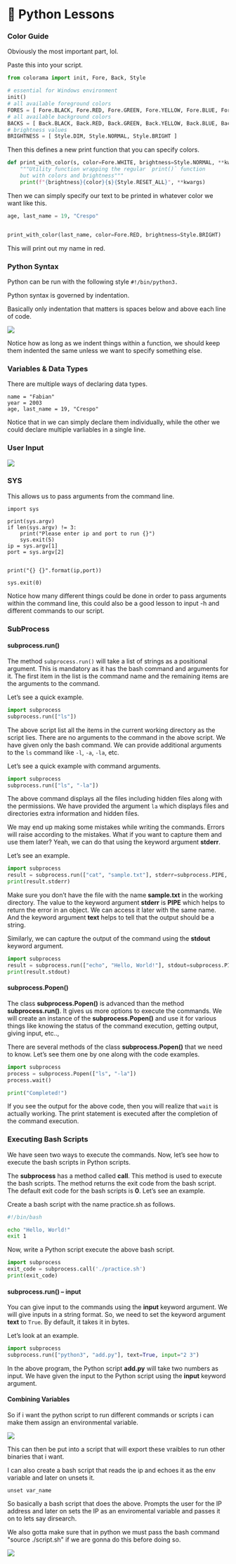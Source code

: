 # 🐍 Python Lessons

### Color Guide

Obviously the most important part, lol.&#x20;

Paste this into your script.

```python
from colorama import init, Fore, Back, Style

# essential for Windows environment
init()
# all available foreground colors
FORES = [ Fore.BLACK, Fore.RED, Fore.GREEN, Fore.YELLOW, Fore.BLUE, Fore.MAGENTA, Fore.CYAN, Fore.WHITE ]
# all available background colors
BACKS = [ Back.BLACK, Back.RED, Back.GREEN, Back.YELLOW, Back.BLUE, Back.MAGENTA, Back.CYAN, Back.WHITE ]
# brightness values
BRIGHTNESS = [ Style.DIM, Style.NORMAL, Style.BRIGHT ]
```

Then this defines a new print function that you can specify colors.&#x20;

```python
def print_with_color(s, color=Fore.WHITE, brightness=Style.NORMAL, **kwargs):
    """Utility function wrapping the regular `print()` function 
    but with colors and brightness"""
    print(f"{brightness}{color}{s}{Style.RESET_ALL}", **kwargs)
```

Then we can simply specify our text to be printed in whatever color we want like this.&#x20;

```python
age, last_name = 19, "Crespo"


print_with_color(last_name, color=Fore.RED, brightness=Style.BRIGHT) 
```

This will print out my name in red.&#x20;

### Python Syntax

Python can be run with the following style `#!/bin/python3.`

Python syntax is governed by indentation.

Basically only indentation that matters is spaces below and above each line of code.

![](../../.gitbook/assets/2022-08-27\_21-26.png)

Notice how as long as we indent things within a function, we should keep them indented the same unless we want to specify something else.

### Variables & Data Types&#x20;

There  are multiple ways of declaring data types.&#x20;

```
name = "Fabian" 
year = 2003
age, last_name = 19, "Crespo"
```

Notice that in we can simply declare them individually, while the other we could declare multiple varliables in a single line.&#x20;

### User Input

![](../../.gitbook/assets/2022-08-27\_22-42.png)

### SYS

This allows us to pass arguments from the command line.&#x20;

```
import sys

print(sys.argv)
if len(sys.argv) != 3:
    print("Please enter ip and port to run {}")
    sys.exit(5)
ip = sys.argv[1]
port = sys.argv[2]


print("{} {}".format(ip,port))

sys.exit(0)
```

Notice how many different things could be done in order to pass arguments within the command line, this could also be a good lesson to input -h and different commands to our script.&#x20;

### SubProcess&#x20;

#### subprocess.run()

The method `subprocess.run()` will take a list of strings as a positional argument. This is mandatory as it has the bash command and arguments for it. The first item in the list is the command name and the remaining items are the arguments to the command.

Let’s see a quick example.

```python
import subprocess
subprocess.run(["ls"])
```

The above script list all the items in the current working directory as the script lies. There are no arguments to the command in the above script. We have given only the bash command. We can provide additional arguments to the `ls` command like `-l`, `-a`, `-la`, etc.

Let’s see a quick example with command arguments.

```python
import subprocess
subprocess.run(["ls", "-la"])
```

The above command displays all the files including hidden files along with the permissions. We have provided the argument `la` which displays files and directories extra information and hidden files.

We may end up making some mistakes while writing the commands. Errors will raise according to the mistakes. What if you want to capture them and use them later? Yeah, we can do that using the keyword argument **stderr**.

Let’s see an example.

```python
import subprocess
result = subprocess.run(["cat", "sample.txt"], stderr=subprocess.PIPE, text=True)
print(result.stderr)
```



Make sure you don’t have the file with the name **sample.txt** in the working directory. The value to the keyword argument **stderr** is **PIPE** which helps to return the error in an object. We can access it later with the same name. And the keyword argument **text** helps to tell that the output should be a string.

Similarly, we can capture the output of the command using the **stdout** keyword argument.

```python
import subprocess
result = subprocess.run(["echo", "Hello, World!"], stdout=subprocess.PIPE, stderr=subprocess.PIPE, text=True)
print(result.stdout)
```

#### subprocess.Popen()

The class **subprocess.Popen()** is advanced than the method **subprocess.run()**. It gives us more options to execute the commands. We will create an instance of the **subprocess.Popen()** and use it for various things like knowing the status of the command execution, getting output, giving input, etc..,

There are several methods of the class **subprocess.Popen()** that we need to know. Let’s see them one by one along with the code examples.

```python
import subprocess
process = subprocess.Popen(["ls", "-la"])
process.wait()

print("Completed!")
```

If you see the output for the above code, then you will realize that `wait` is actually working. The print statement is executed after the completion of the command execution.

### Executing Bash Scripts

We have seen two ways to execute the commands. Now, let’s see how to execute the bash scripts in Python scripts.

The **subprocess** has a method called **call**. This method is used to execute the bash scripts. The method returns the exit code from the bash script. The default exit code for the bash scripts is **0**. Let’s see an example.

Create a bash script with the name practice.sh as follows.

```bash
#!/bin/bash

echo "Hello, World!"
exit 1
```

Now, write a Python script execute the above bash script.

```python
import subprocess
exit_code = subprocess.call('./practice.sh')
print(exit_code)
```

#### subprocess.run() – input

You can give input to the commands using the **input** keyword argument. We will give inputs in a string format. So, we need to set the keyword argument **text** to `True`. By default, it takes it in bytes.

Let’s look at an example.

```python
import subprocess
subprocess.run(["python3", "add.py"], text=True, input="2 3")
```

In the above program, the Python script **add.py** will take two numbers as input. We have given the input to the Python script using the **input** keyword argument.

#### Combining Variables&#x20;

So if i want the python script to run different commands or scripts i can make them assign an environmental variable.&#x20;

![](../../.gitbook/assets/2022-08-27\_23-01.png)

This can then be put into a script that will export these vraibles to run other binaries that i want.

I can also create a bash script that reads the ip and echoes it as the env variable and later on unsets it.

```
unset var_name
```

So basically a bash script that does the above. Prompts the user for the IP address and later on sets the IP as an enviromental variable and passes it on to lets say dirsearch.

We also gotta make sure that in python we must pass the bash command "source ./script.sh" if we are gonna do this before doing so.

![](../../.gitbook/assets/2022-08-27\_23-17.png)
